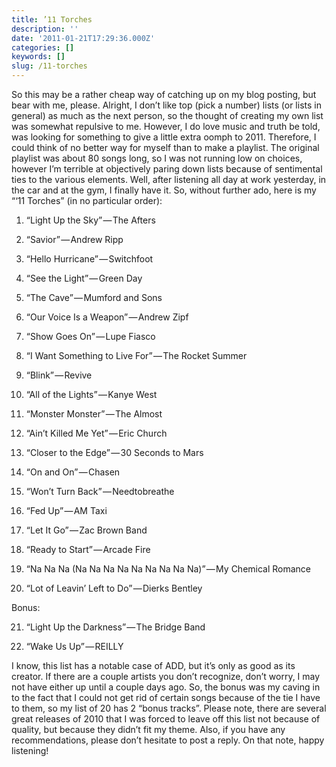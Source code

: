 ```yaml
---
title: ’11 Torches
description: ''
date: '2011-01-21T17:29:36.000Z'
categories: []
keywords: []
slug: /11-torches
---
```


So this may be a rather cheap way of catching up on my blog posting, but bear with me, please. Alright, I don’t like top (pick a number) lists (or lists in general) as much as the next person, so the thought of creating my own list was somewhat repulsive to me. However, I do love music and truth be told, was looking for something to give a little extra oomph to 2011. Therefore, I could think of no better way for myself than to make a playlist. The original playlist was about 80 songs long, so I was not running low on choices, however I’m terrible at objectively paring down lists because of sentimental ties to the various elements. Well, after listening all day at work yesterday, in the car and at the gym, I finally have it. So, without further ado, here is my “‘11 Torches” (in no particular order):

1) “Light Up the Sky” — The Afters

2) “Savior” — Andrew Ripp

3) “Hello Hurricane” — Switchfoot

4) “See the Light” — Green Day

5) “The Cave” — Mumford and Sons

6) “Our Voice Is a Weapon” — Andrew Zipf

7) “Show Goes On” — Lupe Fiasco

8) “I Want Something to Live For” — The Rocket Summer

9) “Blink” — Revive

10) “All of the Lights” — Kanye West

11) “Monster Monster” — The Almost

12) “Ain’t Killed Me Yet” — Eric Church

13) “Closer to the Edge” — 30 Seconds to Mars

14) “On and On” — Chasen

15) “Won’t Turn Back” — Needtobreathe

16) “Fed Up” — AM Taxi

17) “Let It Go” — Zac Brown Band

18) “Ready to Start” — Arcade Fire

19) “Na Na Na (Na Na Na Na Na Na Na Na Na)” — My Chemical Romance

20) “Lot of Leavin’ Left to Do” — Dierks Bentley

Bonus:

21) “Light Up the Darkness” — The Bridge Band

22) “Wake Us Up” — REILLY

I know, this list has a notable case of ADD, but it’s only as good as its creator. If there are a couple artists you don’t recognize, don’t worry, I may not have either up until a couple days ago. So, the bonus was my caving in to the fact that I could not get rid of certain songs because of the tie I have to them, so my list of 20 has 2 “bonus tracks”. Please note, there are several great releases of 2010 that I was forced to leave off this list not because of quality, but because they didn’t fit my theme. Also, if you have any recommendations, please don’t hesitate to post a reply. On that note, happy listening!